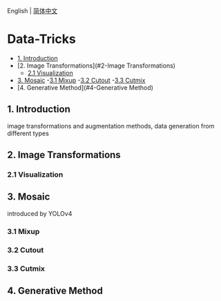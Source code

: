 English | [简体中文](README_ch.md)

# Data-Tricks

- [1. Introduction](#1-introduction)
- [2. Image Transformations](#2-Image Transformations)
  - [2.1 Visualization](#21-Visualization)
- [3. Mosaic](#3-Mosaic)
  -[3.1 Mixup](#31-Mixup)
  -[3.2 Cutout](#32-Cutout)
  -[3.3 Cutmix](#33-Cutmix)
- [4. Generative Method](#4-Generative Method)

## 1. Introduction

image transformations and augmentation methods, data generation from different types


## 2. Image Transformations

### 2.1 Visualization

## 3. Mosaic

introduced by YOLOv4

### 3.1 Mixup

### 3.2 Cutout

### 3.3 Cutmix

## 4. Generative Method
